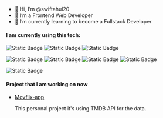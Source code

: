 - 👋 Hi, I’m @swiftahul20
- 👀 I’m a Frontend Web Developer
- 🌱 I’m currently learning to become a Fullstack Developer

#### I am currently using this tech:

![Static Badge](https://img.shields.io/badge/React-_?style=flat-square&logo=react&logoColor=black&color=%2361DAFB)
![Static Badge](https://img.shields.io/badge/Tailwind-_?style=flat-square&logo=tailwindcss&logoColor=%2361DAFB&color=%2306B6D4)
![Static Badge](https://img.shields.io/badge/Visual%20Studio%20Code-_?style=flat-square&logo=visualstudiocode&logoColor=%2361DAFB&color=%23007ACC)

![Static Badge](https://img.shields.io/badge/NodeJS-_?style=flat-square&logo=nodedotjs&logoColor=black)
![Static Badge](https://img.shields.io/badge/MongoDB-_?style=flat-square&logo=mongodb&logoColor=white&color=%2347A248)
![Static Badge](https://img.shields.io/badge/Express-_?style=flat-square&logo=express&color=%23000000)
![Static Badge](https://img.shields.io/badge/GitHub-_?style=flat-square&logo=github&color=%23181717)

![Static Badge](https://img.shields.io/badge/Figma-_?style=flat-square&logo=figma&logoColor=white&color=figma)

#### Project that I am working on now

- [Movflix-app](https://github.com/swiftahul20/react-movflix-app)

   This personal project it's using TMDB API for the data.

  














<!---
swiftahul20/swiftahul20 is a ✨ special ✨ repository because its `README.md` (this file) appears on your GitHub profile.
You can click the Preview link to take a look at your changes.
--->
